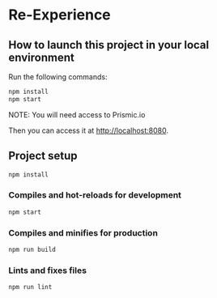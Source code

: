# Re-Experience

## How to launch this project in your local environment

Run the following commands:

```bash
npm install
npm start
```

NOTE: You will need access to Prismic.io

Then you can access it at [http://localhost:8080](http://localhost:8080).

## Project setup

```bash
npm install
```

### Compiles and hot-reloads for development

```bash
npm start
```

### Compiles and minifies for production

```bash
npm run build
```

### Lints and fixes files

```bash
npm run lint
```
